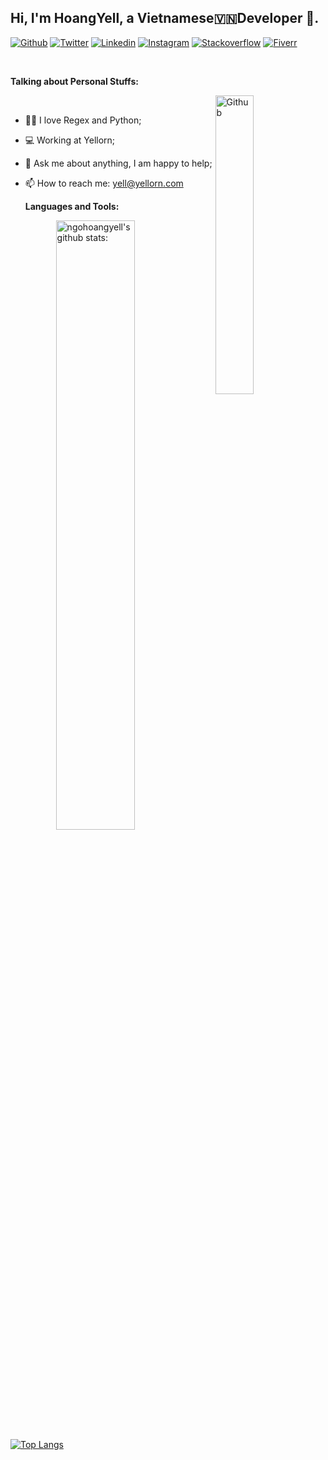 <!-- Your title -->
## Hi, I'm HoangYell, a Vietnamese🇻🇳Developer 🚀.

<!-- Your badges
You can use the website to generate badges: https://shields.io/
-->
[![Github](https://img.shields.io/badge/-Github-000?style=flat&logo=Github&logoColor=white)](https://github.com/ngohoangyell/)
[![Twitter](https://img.shields.io/badge/-Twitter-00b8d4?style=flat&logo=Twitter&logoColor=white)](https://twitter.com/hoangyell/)
[![Linkedin](https://img.shields.io/badge/-LinkedIn-blue?style=flat&logo=Linkedin&logoColor=white)](https://www.linkedin.com/in/ngohoangyell/)
[![Instagram](https://img.shields.io/badge/-Instagram-c13584?style=flat&labelColor=c13584&logo=instagram&logoColor=white)](https://www.instagram.com/ngohoang.yell/)
[![Stackoverflow](https://img.shields.io/badge/-StackOverFlow-f48225?style=flat&labelColor=f48225&logo=stackoverflow&logoColor=white)](https://stackoverflow.com/users/3927279/hoangyell/)
[![Fiverr](https://img.shields.io/badge/-Fiverr-1dbf73?style=flat&labelColor=1dbf73&logo=fiverr&logoColor=white)](https://www.fiverr.com/hoangyell/)


&nbsp;

<!-- Talking about you -->
**Talking about Personal Stuffs:**
<!-- Any image aligned to the right. Beware the width -->
<img width="35%" align="right" alt="Github" src="https://i.pinimg.com/originals/15/e7/e3/15e7e300166c962d3b8a22f60b5cac9e.gif" />
<!-- <img width="20%" align="right" margin-right="1000px" alt="Github" src="" /> -->
<br />

- 👨🏽 I love Regex and Python;
- 💻 Working at Yellorn; 
- 💬 Ask me about anything, I am happy to help;
- 📫 How to reach me: [yell@yellorn.com](mailto:yell@yellorn.com)

   **Languages and Tools:** 

<p>
    <img width="50%" align="right" alt="ngohoangyell's github stats:" src="https://github-readme-stats.vercel.app/api?username=ngohoangyell&how_icons=true&hide_border=true" />
    

[![Top Langs](https://github-readme-stats.vercel.app/api/top-langs/?username=ngohoangyell&layout=compact)](https://github.com/ngohoangyell/github-readme-stats)

</p>
